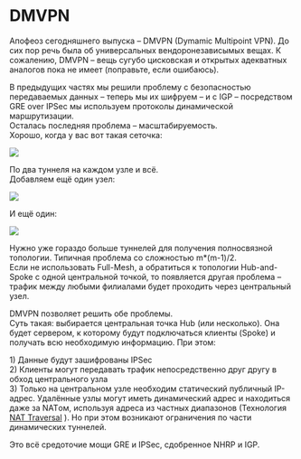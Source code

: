 # DMVPN

Апофеоз сегодняшнего выпуска – DMVPN \(Dymamic Multipoint VPN\). До сих пор речь была об универсальных вендоронезависымых вещах. К сожалению, DMVPN – вещь сугубо цисковская и открытых адекватных аналогов пока не имеет \(поправьте, если ошибаюсь\).

В предыдущих частях мы решили проблему с безопасностью передаваемых данных – теперь мы их шифруем – и с IGP – посредством GRE over IPSec мы используем протоколы динамической маршрутизации.  
Осталась последняя проблема – масштабируемость.  
Хорошо, когда у вас вот такая сеточка:

![](http://img-fotki.yandex.ru/get/6426/83739833.23/0_abbd7_9be4baa9_M.jpg)

По два туннеля на каждом узле и всё.  
Добавляем ещё один узел:

![](http://img-fotki.yandex.ru/get/6431/83739833.23/0_abbd6_1cb3ea29_L.jpg)

И ещё один:

![](http://img-fotki.yandex.ru/get/6427/83739833.23/0_abbd5_4fe9491a_XL.jpg)

Нужно уже гораздо больше туннелей для получения полносвязной топологии. Типичная проблема со сложностью m\*\(m-1\)/2.  
Если не использовать Full-Mesh, а обратиться к топологии Hub-and-Spoke с одной центральной точкой, то появляется другая проблема – трафик между любыми филиалами будет проходить через центральный узел.

DMVPN позволяет решить обе проблемы.  
Суть такая: выбирается центральная точка Hub \(или несколько\). Она будет сервером, к которому будут подключаться клиенты \(Spoke\) и получать всю необходимую информацию. При этом:

1\) Данные будут зашифрованы IPSec  
2\) Клиенты могут передавать трафик непосредственно друг другу в обход центрального узла  
3\) Только на центральном узле необходим статический публичный IP-адрес. Удалённые узлы могут иметь динамический адрес и находиться даже за NATом, используя адреса из частных диапазонов \(Технология [NAT Traversal](http://en.wikipedia.org/wiki/NAT_traversal) \). Но при этом возникают ограничения по части динамических туннелей.

Это всё средоточие мощи GRE и IPSec, сдобренное NHRP и IGP.

